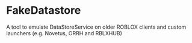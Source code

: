 # FakeDatastore
A tool to emulate DataStoreService on older ROBLOX clients and custom launchers (e.g. Novetus, ORRH and RBLXHUB)
